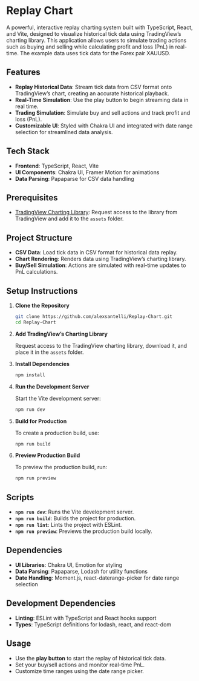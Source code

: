 # Replay Chart

A powerful, interactive replay charting system built with TypeScript, React, and Vite, designed to visualize historical tick data using TradingView’s charting library. This application allows users to simulate trading actions such as buying and selling while calculating profit and loss (PnL) in real-time. The example data uses tick data for the Forex pair XAUUSD.

## Features

- **Replay Historical Data**: Stream tick data from CSV format onto TradingView’s chart, creating an accurate historical playback.
- **Real-Time Simulation**: Use the play button to begin streaming data in real time.
- **Trading Simulation**: Simulate buy and sell actions and track profit and loss (PnL).
- **Customizable UI**: Styled with Chakra UI and integrated with date range selection for streamlined data analysis.

## Tech Stack

- **Frontend**: TypeScript, React, Vite
- **UI Components**: Chakra UI, Framer Motion for animations
- **Data Parsing**: Papaparse for CSV data handling

## Prerequisites

- [TradingView Charting Library](https://www.tradingview.com/HTML5-stock-forex-bitcoin-charting-library/): Request access to the library from TradingView and add it to the `assets` folder.

## Project Structure

- **CSV Data**: Load tick data in CSV format for historical data replay.
- **Chart Rendering**: Renders data using TradingView’s charting library.
- **Buy/Sell Simulation**: Actions are simulated with real-time updates to PnL calculations.

## Setup Instructions

1. **Clone the Repository**

   ```bash
   git clone https://github.com/alexsantelli/Replay-Chart.git
   cd Replay-Chart
   ```

2. **Add TradingView’s Charting Library**

   Request access to the TradingView charting library, download it, and place it in the `assets` folder.

3. **Install Dependencies**

   ```bash
   npm install
   ```

4. **Run the Development Server**

   Start the Vite development server:

   ```bash
   npm run dev
   ```

5. **Build for Production**

   To create a production build, use:

   ```bash
   npm run build
   ```

6. **Preview Production Build**

   To preview the production build, run:

   ```bash
   npm run preview
   ```

## Scripts

- **`npm run dev`**: Runs the Vite development server.
- **`npm run build`**: Builds the project for production.
- **`npm run lint`**: Lints the project with ESLint.
- **`npm run preview`**: Previews the production build locally.

## Dependencies

- **UI Libraries**: Chakra UI, Emotion for styling
- **Data Parsing**: Papaparse, Lodash for utility functions
- **Date Handling**: Moment.js, react-daterange-picker for date range selection

## Development Dependencies

- **Linting**: ESLint with TypeScript and React hooks support
- **Types**: TypeScript definitions for lodash, react, and react-dom

## Usage

- Use the **play button** to start the replay of historical tick data.
- Set your buy/sell actions and monitor real-time PnL.
- Customize time ranges using the date range picker.

